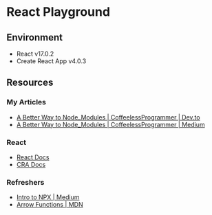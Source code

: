 # React Playground

## Environment
- <span title="Release: Mar 2021">React v17.0.2</span>
- <span title="Release: Feb 2021">Create React App v4.0.3</span>

## Resources

### My Articles
- [A Better Way to Node_Modules | CoffeelessProgrammer | Dev.to](https://dev.to/coffeelessprogrammer/2-birds-1-stone-10-apps-1-node-1ome "Intro to Symlinking")
- [A Better Way to Node_Modules | CoffeelessProgrammer | Medium](https://coffeelessprogrammer.medium.com/2-birds-1-stone-10-apps-1-node-3f9a8dabad87?source=friends_link&sk=f797d27af1c7b5b57d04bfc1f0770669 "Intro to Symlinking")

### React
- [React Docs](https://reactjs.org/docs/hello-world.html "React - Hello World")
- [CRA Docs](https://create-react-app.dev/docs/getting-started "Create React App - Getting Started")

### Refreshers
- [Intro to NPX | Medium](https://medium.com/@maybekatz/introducing-npx-an-npm-package-runner-55f7d4bd282b)
- [Arrow Functions | MDN](https://developer.mozilla.org/en-US/docs/Web/JavaScript/Reference/Functions/Arrow_functions "JS Arrow Functions")
